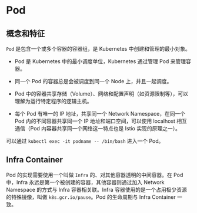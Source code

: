 # Pod

## 概念和特征

`Pod` 是包含一个或多个容器的容器组，是 Kubernetes 中创建和管理的最小对象。

- Pod 是 Kubernetes 中的最小调度单位，Kubernetes 通过管理 Pod 来管理容器。

- 同一个 Pod 的容器总是会被调度到同一个 Node 上，并且一起调度。

- Pod 中的容器共享存储（Volume）、网络和配置声明（如资源限制等），可以理解为运行特定程序的逻辑主机。

- 每个 Pod 有唯一的 IP 地址，共享同一个 Network Namespace，在同一个 Pod 内的不同容器共享同一个 IP 地址和端口空间，可以使用 localhost 相互通信（Pod 内容器共享同一个网络这一特点也是 Istio 实现的原理之一）。

可以通过 `kubectl exec -it podname -- /bin/bash` 进入一个 Pod。

## Infra Container

Pod 的实现需要使用一个叫做 `Infra` 的、对其他容器透明的中间容器。在 Pod 中，Infra 永远是第一个被创建的容器，其他容器则通过加入 Network Namespace 的方式与 Infra 容器相关联。Infra 容器使用的是一个占用极少资源的特殊镜像，叫做 `k8s.gcr.io/pause`。Pod 的生命周期与 Infra Container 一致。
